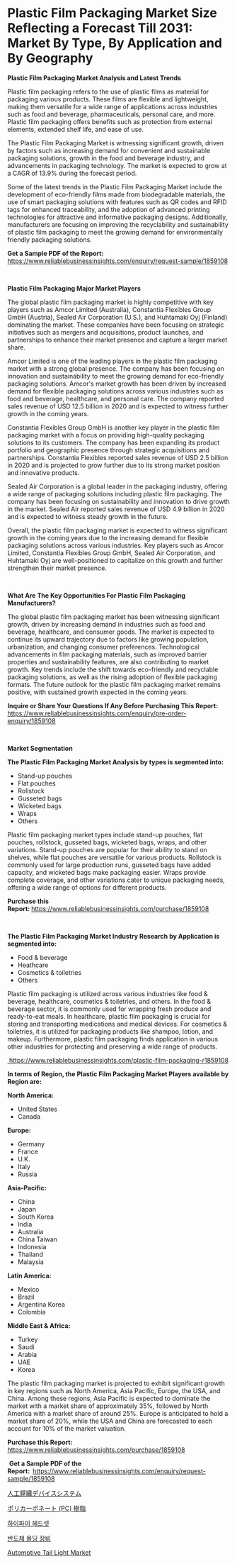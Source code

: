 <p><h1>Plastic Film Packaging Market Size Reflecting a Forecast Till 2031: Market By Type, By Application and By Geography</h1></p><p><strong>Plastic Film Packaging Market Analysis and Latest Trends</strong></p>
<p><p>Plastic film packaging refers to the use of plastic films as material for packaging various products. These films are flexible and lightweight, making them versatile for a wide range of applications across industries such as food and beverage, pharmaceuticals, personal care, and more. Plastic film packaging offers benefits such as protection from external elements, extended shelf life, and ease of use.</p><p>The Plastic Film Packaging Market is witnessing significant growth, driven by factors such as increasing demand for convenient and sustainable packaging solutions, growth in the food and beverage industry, and advancements in packaging technology. The market is expected to grow at a CAGR of 13.9% during the forecast period.</p><p>Some of the latest trends in the Plastic Film Packaging Market include the development of eco-friendly films made from biodegradable materials, the use of smart packaging solutions with features such as QR codes and RFID tags for enhanced traceability, and the adoption of advanced printing technologies for attractive and informative packaging designs. Additionally, manufacturers are focusing on improving the recyclability and sustainability of plastic film packaging to meet the growing demand for environmentally friendly packaging solutions.</p></p>
<p><strong>Get a Sample PDF of the Report:&nbsp;</strong> <a href="https://www.reliablebusinessinsights.com/enquiry/request-sample/1859108">https://www.reliablebusinessinsights.com/enquiry/request-sample/1859108</a></p>
<p>&nbsp;</p>
<p><strong>Plastic Film Packaging Major Market Players</strong></p>
<p><p>The global plastic film packaging market is highly competitive with key players such as Amcor Limited (Australia), Constantia Flexibles Group GmbH (Austria), Sealed Air Corporation (U.S.), and Huhtamaki Oyj (Finland) dominating the market. These companies have been focusing on strategic initiatives such as mergers and acquisitions, product launches, and partnerships to enhance their market presence and capture a larger market share.</p><p>Amcor Limited is one of the leading players in the plastic film packaging market with a strong global presence. The company has been focusing on innovation and sustainability to meet the growing demand for eco-friendly packaging solutions. Amcor's market growth has been driven by increased demand for flexible packaging solutions across various industries such as food and beverage, healthcare, and personal care. The company reported sales revenue of USD 12.5 billion in 2020 and is expected to witness further growth in the coming years.</p><p>Constantia Flexibles Group GmbH is another key player in the plastic film packaging market with a focus on providing high-quality packaging solutions to its customers. The company has been expanding its product portfolio and geographic presence through strategic acquisitions and partnerships. Constantia Flexibles reported sales revenue of USD 2.5 billion in 2020 and is projected to grow further due to its strong market position and innovative products.</p><p>Sealed Air Corporation is a global leader in the packaging industry, offering a wide range of packaging solutions including plastic film packaging. The company has been focusing on sustainability and innovation to drive growth in the market. Sealed Air reported sales revenue of USD 4.9 billion in 2020 and is expected to witness steady growth in the future.</p><p>Overall, the plastic film packaging market is expected to witness significant growth in the coming years due to the increasing demand for flexible packaging solutions across various industries. Key players such as Amcor Limited, Constantia Flexibles Group GmbH, Sealed Air Corporation, and Huhtamaki Oyj are well-positioned to capitalize on this growth and further strengthen their market presence.</p></p>
<p>&nbsp;</p>
<p><strong>What Are The Key Opportunities For Plastic Film Packaging Manufacturers?</strong></p>
<p><p>The global plastic film packaging market has been witnessing significant growth, driven by increasing demand in industries such as food and beverage, healthcare, and consumer goods. The market is expected to continue its upward trajectory due to factors like growing population, urbanization, and changing consumer preferences. Technological advancements in film packaging materials, such as improved barrier properties and sustainability features, are also contributing to market growth. Key trends include the shift towards eco-friendly and recyclable packaging solutions, as well as the rising adoption of flexible packaging formats. The future outlook for the plastic film packaging market remains positive, with sustained growth expected in the coming years.</p></p>
<p><strong>Inquire or Share Your Questions If Any Before Purchasing This Report:</strong> <a href="https://www.reliablebusinessinsights.com/enquiry/pre-order-enquiry/1859108">https://www.reliablebusinessinsights.com/enquiry/pre-order-enquiry/1859108</a></p>
<p>&nbsp;</p>
<p><strong>Market Segmentation</strong></p>
<p><strong>The Plastic Film Packaging Market Analysis by types is segmented into:</strong></p>
<p><ul><li>Stand-up pouches</li><li>Flat pouches</li><li>Rollstock</li><li>Gusseted bags</li><li>Wicketed bags</li><li>Wraps</li><li>Others</li></ul></p>
<p><p>Plastic film packaging market types include stand-up pouches, flat pouches, rollstock, gusseted bags, wicketed bags, wraps, and other variations. Stand-up pouches are popular for their ability to stand on shelves, while flat pouches are versatile for various products. Rollstock is commonly used for large production runs, gusseted bags have added capacity, and wicketed bags make packaging easier. Wraps provide complete coverage, and other variations cater to unique packaging needs, offering a wide range of options for different products.</p></p>
<p><strong>Purchase this Report:&nbsp;</strong><a href="https://www.reliablebusinessinsights.com/purchase/1859108">https://www.reliablebusinessinsights.com/purchase/1859108</a></p>
<p>&nbsp;</p>
<p><strong>The Plastic Film Packaging Market Industry Research by Application is segmented into:</strong></p>
<p><ul><li>Food & beverage</li><li>Heathcare</li><li>Cosmetics & toiletries</li><li>Others</li></ul></p>
<p><p>Plastic film packaging is utilized across various industries like food & beverage, healthcare, cosmetics & toiletries, and others. In the food & beverage sector, it is commonly used for wrapping fresh produce and ready-to-eat meals. In healthcare, plastic film packaging is crucial for storing and transporting medications and medical devices. For cosmetics & toiletries, it is utilized for packaging products like shampoo, lotion, and makeup. Furthermore, plastic film packaging finds application in various other industries for protecting and preserving a wide range of products.</p></p>
<p><a href="https://www.reliablebusinessinsights.com/plastic-film-packaging-r1859108">&nbsp;https://www.reliablebusinessinsights.com/plastic-film-packaging-r1859108</a></p>
<p><strong>In terms of Region, the Plastic Film Packaging Market Players available by Region are:</strong></p>
<p>
    <p> <strong> North America: </strong>
        <ul>
            <li>United States</li>
            <li>Canada</li>
        </ul>
        </p> 
    <p> <strong> Europe: </strong>
        <ul>
            <li>Germany</li>
            <li>France</li>
            <li>U.K.</li>
            <li>Italy</li>
            <li>Russia</li>
        </ul>
        </p> 
    <p> <strong> Asia-Pacific: </strong>
        <ul>
            <li>China</li>
            <li>Japan</li>
            <li>South Korea</li>
            <li>India</li>
            <li>Australia</li>
            <li>China Taiwan</li>
            <li>Indonesia</li>
            <li>Thailand</li>
            <li>Malaysia</li>
        </ul>
        </p> 
    <p> <strong> Latin America: </strong>
        <ul>
            <li>Mexico</li>
            <li>Brazil</li>
            <li>Argentina Korea</li>
            <li>Colombia</li>
        </ul>
        </p> 
    <p> <strong> Middle East & Africa: </strong>
        <ul>
            <li>Turkey</li>
            <li>Saudi</li>
            <li>Arabia</li>
            <li>UAE</li>
            <li>Korea</li>
        </ul>
    </p>
    </p>
<p><p>The plastic film packaging market is projected to exhibit significant growth in key regions such as North America, Asia Pacific, Europe, the USA, and China. Among these regions, Asia Pacific is expected to dominate the market with a market share of approximately 35%, followed by North America with a market share of around 25%. Europe is anticipated to hold a market share of 20%, while the USA and China are forecasted to each account for 10% of the market valuation.</p></p>
<p><strong>Purchase this Report: </strong><a href="https://www.reliablebusinessinsights.com/purchase/1859108">https://www.reliablebusinessinsights.com/purchase/1859108</a></p>
<p>&nbsp;<strong>Get a Sample PDF of the Report:&nbsp;&nbsp;</strong><a href="https://www.reliablebusinessinsights.com/enquiry/request-sample/1859108">https://www.reliablebusinessinsights.com/enquiry/request-sample/1859108</a></p>
<p><strong></strong></p>
<p><p><a href="https://github.com/klon646/Market-Research-Report-List-1/blob/main/2220786128956.md">人工膵臓デバイスシステム</a></p><p><a href="https://github.com/Alenaieme/Market-Research-Report-List-1/blob/main/4530195128957.md">ポリカーボネート (PC) 樹脂</a></p><p><a href="https://github.com/fatmarawatan39/Market-Research-Report-List-1/blob/main/3817995116411.md">하이파이 헤드셋</a></p><p><a href="https://github.com/ConstantinVon/Market-Research-Report-List-1/blob/main/4840916116410.md">반도체 몰딩 장비</a></p><p><a href="https://github.com/globismark/Market-Research-Report-List-3/blob/main/automotive-tail-light-market.md">Automotive Tail Light Market</a></p></p>